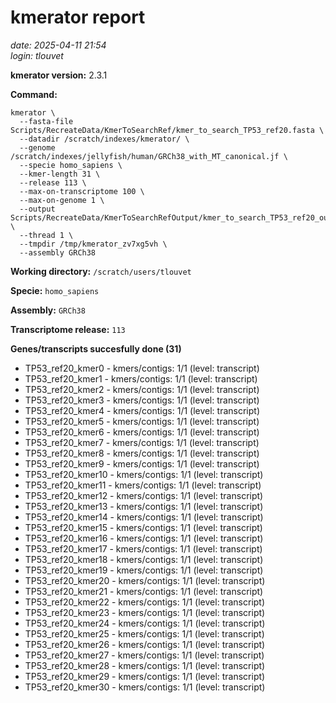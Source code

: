 # kmerator report
*date: 2025-04-11 21:54*  
*login: tlouvet*

**kmerator version:** 2.3.1

**Command:**

```
kmerator \
  --fasta-file Scripts/RecreateData/KmerToSearchRef/kmer_to_search_TP53_ref20.fasta \
  --datadir /scratch/indexes/kmerator/ \
  --genome /scratch/indexes/jellyfish/human/GRCh38_with_MT_canonical.jf \
  --specie homo_sapiens \
  --kmer-length 31 \
  --release 113 \
  --max-on-transcriptome 100 \
  --max-on-genome 1 \
  --output Scripts/RecreateData/KmerToSearchRefOutput/kmer_to_search_TP53_ref20_output \
  --thread 1 \
  --tmpdir /tmp/kmerator_zv7xg5vh \
  --assembly GRCh38
```

**Working directory:** `/scratch/users/tlouvet`

**Specie:** `homo_sapiens`

**Assembly:** `GRCh38`

**Transcriptome release:** `113`

**Genes/transcripts succesfully done (31)**

- TP53_ref20_kmer0 - kmers/contigs: 1/1 (level: transcript)
- TP53_ref20_kmer1 - kmers/contigs: 1/1 (level: transcript)
- TP53_ref20_kmer2 - kmers/contigs: 1/1 (level: transcript)
- TP53_ref20_kmer3 - kmers/contigs: 1/1 (level: transcript)
- TP53_ref20_kmer4 - kmers/contigs: 1/1 (level: transcript)
- TP53_ref20_kmer5 - kmers/contigs: 1/1 (level: transcript)
- TP53_ref20_kmer6 - kmers/contigs: 1/1 (level: transcript)
- TP53_ref20_kmer7 - kmers/contigs: 1/1 (level: transcript)
- TP53_ref20_kmer8 - kmers/contigs: 1/1 (level: transcript)
- TP53_ref20_kmer9 - kmers/contigs: 1/1 (level: transcript)
- TP53_ref20_kmer10 - kmers/contigs: 1/1 (level: transcript)
- TP53_ref20_kmer11 - kmers/contigs: 1/1 (level: transcript)
- TP53_ref20_kmer12 - kmers/contigs: 1/1 (level: transcript)
- TP53_ref20_kmer13 - kmers/contigs: 1/1 (level: transcript)
- TP53_ref20_kmer14 - kmers/contigs: 1/1 (level: transcript)
- TP53_ref20_kmer15 - kmers/contigs: 1/1 (level: transcript)
- TP53_ref20_kmer16 - kmers/contigs: 1/1 (level: transcript)
- TP53_ref20_kmer17 - kmers/contigs: 1/1 (level: transcript)
- TP53_ref20_kmer18 - kmers/contigs: 1/1 (level: transcript)
- TP53_ref20_kmer19 - kmers/contigs: 1/1 (level: transcript)
- TP53_ref20_kmer20 - kmers/contigs: 1/1 (level: transcript)
- TP53_ref20_kmer21 - kmers/contigs: 1/1 (level: transcript)
- TP53_ref20_kmer22 - kmers/contigs: 1/1 (level: transcript)
- TP53_ref20_kmer23 - kmers/contigs: 1/1 (level: transcript)
- TP53_ref20_kmer24 - kmers/contigs: 1/1 (level: transcript)
- TP53_ref20_kmer25 - kmers/contigs: 1/1 (level: transcript)
- TP53_ref20_kmer26 - kmers/contigs: 1/1 (level: transcript)
- TP53_ref20_kmer27 - kmers/contigs: 1/1 (level: transcript)
- TP53_ref20_kmer28 - kmers/contigs: 1/1 (level: transcript)
- TP53_ref20_kmer29 - kmers/contigs: 1/1 (level: transcript)
- TP53_ref20_kmer30 - kmers/contigs: 1/1 (level: transcript)
